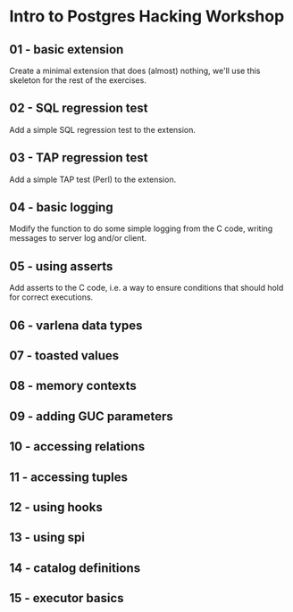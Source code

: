 # Intro to Postgres Hacking Workshop

## 01 - basic extension

Create a minimal extension that does (almost) nothing, we'll use this
skeleton for the rest of the exercises.


## 02 - SQL regression test

Add a simple SQL regression test to the extension.


## 03 - TAP regression test

Add a simple TAP test (Perl) to the extension.


## 04 - basic logging

Modify the function to do some simple logging from the C code, writing
messages to server log and/or client.


## 05 - using asserts

Add asserts to the C code, i.e. a way to ensure conditions that should
hold for correct executions.


## 06 - varlena data types

## 07 - toasted values

## 08 - memory contexts

## 09 - adding GUC parameters

## 10 - accessing relations

## 11 - accessing tuples

## 12 - using hooks

## 13 - using spi

## 14 - catalog definitions

## 15 - executor basics
